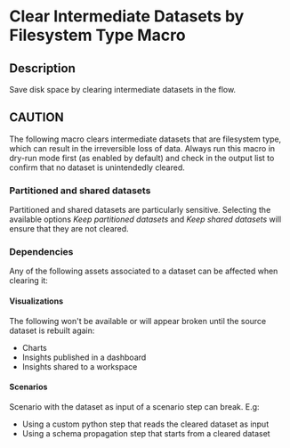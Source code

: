 # Clear Intermediate Datasets by Filesystem Type Macro

## Description
Save disk space by clearing intermediate datasets in the flow.

## CAUTION
The following macro clears intermediate datasets that are filesystem type, which can result in the irreversible loss of data.
Always run this macro in dry-run mode first (as enabled by default) and check in the output list to 
confirm that no dataset is unintendedly cleared.

### Partitioned and shared datasets
Partitioned and shared datasets are particularly sensitive. Selecting the available options _Keep partitioned datasets_ and _Keep shared datasets_ will ensure that they are not cleared. 

### Dependencies
Any of the following assets associated to a dataset can be affected when clearing it:
#### Visualizations
The following won't be available or will appear broken until the source dataset is rebuilt again:
- Charts
- Insights published in a dashboard
- Insights shared to a workspace
#### Scenarios
Scenario with the dataset as input of a scenario step can break. E.g:
- Using a custom python step that reads the cleared dataset as input
- Using a schema propagation step that starts from a cleared dataset
